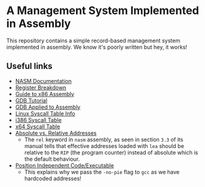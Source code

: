# A Management System Implemented in Assembly
This repository contains a simple record-based management system implemented in assembly. We know it's poorly written but hey, it works!

## Useful links
- [NASM Documentation](http://www.nasm.us/xdoc/2.15.05/nasmdoc.pdf)
- [Register Breakdown](https://en.wikibooks.org/wiki/X86_Assembly/X86_Architecture)
- [Guide to x86 Assembly](https://www.cs.virginia.edu/~evans/cs216/guides/x86.html)
- [GDB Tutorial](http://www.unknownroad.com/rtfm/gdbtut/gdbtoc.html)
- [GDB Applied to Assembly](https://www.csee.umbc.edu/courses/undergraduate/CMPE310/Spring15/cpatel2/nasm/gdb_help.shtml)
- [Linux Syscall Table Info](http://blog.rchapman.org/posts/Linux_System_Call_Table_for_x86_64/)
- [i386 Syscall Table](https://github.com/torvalds/linux/blob/master/arch/x86/entry/syscalls/syscall_32.tbl)
- [x64 Syscall Table](https://github.com/torvalds/linux/blob/master/arch/x86/entry/syscalls/syscall_64.tbl)
- [Absolute vs. Relative Addresses](https://en.wikipedia.org/wiki/Addressing_mode#Simple_addressing_modes_for_code)
    + The `rel` keyword in `nasm` assembly, as seen in section `3.3` of its manual tells that effective addresses loaded with `lea` should be relative to the `RIP` (the program counter) instead of absolute which is the default behaviour.
- [Position Independent Code/Executable](https://en.wikipedia.org/wiki/Position_independent_code)
    + This explains why we pass the `-no-pie` flag to `gcc` as we have hardcoded addresses!

